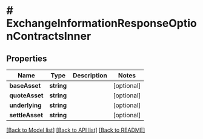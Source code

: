 # # ExchangeInformationResponseOptionContractsInner

## Properties

Name | Type | Description | Notes
------------ | ------------- | ------------- | -------------
**baseAsset** | **string** |  | [optional]
**quoteAsset** | **string** |  | [optional]
**underlying** | **string** |  | [optional]
**settleAsset** | **string** |  | [optional]

[[Back to Model list]](../../README.md#models) [[Back to API list]](../../README.md#endpoints) [[Back to README]](../../README.md)
